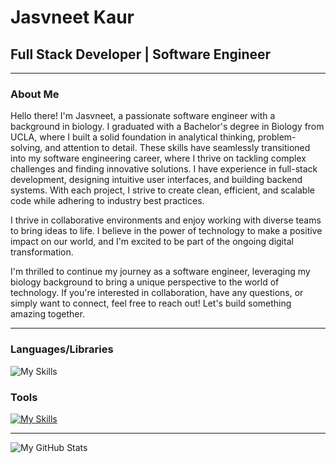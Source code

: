 # Jasvneet Kaur

## Full Stack Developer | Software Engineer

***

### About Me

Hello there! I'm Jasvneet, a passionate software engineer with a background in biology. I graduated with a Bachelor's degree in Biology from UCLA, where I built a solid foundation in analytical thinking, problem-solving, and attention to detail. These skills have seamlessly transitioned into my software engineering career, where I thrive on tackling complex challenges and finding innovative solutions. I have experience in full-stack development, designing intuitive user interfaces, and building backend systems. With each project, I strive to create clean, efficient, and scalable code while adhering to industry best practices. 

I thrive in collaborative environments and enjoy working with diverse teams to bring ideas to life. I believe in the power of technology to make a positive impact on our world, and I'm excited to be part of the ongoing digital transformation. 


I'm thrilled to continue my journey as a software engineer, leveraging my biology background to bring a unique perspective to the world of technology. If you're interested in collaboration, have any questions, or simply want to connect, feel free to reach out! Let's build something amazing together.

***

### Languages/Libraries

![My Skills](https://skillicons.dev/icons?i=js,react,html,css,ruby,rails)

### Tools

[![My Skills](https://skillicons.dev/icons?i=postman,vscode,postgres,webpack,aws,mongodb,babel&theme=light)](https://skillicons.dev)

***



![My GitHub Stats](https://github-readme-stats.vercel.app/api/?username=Jasvneet&count_private=true&theme=tokyonight&showicons=true)
<!--
**Jasvneet/Jasvneet** is a ✨ _special_ ✨ repository because its `README.md` (this file) appears on your GitHub profile.

Here are some ideas to get you started:

- 🔭 I’m currently working on ...
- 🌱 I’m currently learning ...
- 👯 I’m looking to collaborate on ...
- 🤔 I’m looking for help with ...
- 💬 Ask me about ...
- 📫 How to reach me: ...
- 😄 Pronouns: ...
- ⚡ Fun fact: ...
-->
